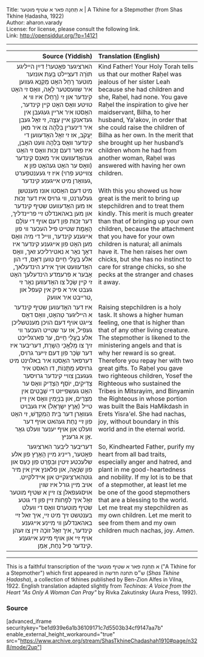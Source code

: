 <html>
<head></head>
<body>
Title: א תְּחִנָה פאר א שׂטיףּ מוטער | A Tkhine for a Stepmother (from Shas Tkhine Ḥadasha, 1922)<br />
Author: aharon.varady<br />
License: for license, please consult the following link.<br />
Link: <a href="http://opensiddur.org/?p=14121">http://opensiddur.org/?p=14121</a>
<p />
<hr />

<table style="margin-left: auto;margin-right: auto;" class="draggable">
<thead><tr><th id="x" style="text-align: right;">Source (Yiddish)</th><th style="text-align: left;">Translation (English)</th></tr></thead>
<tbody>
<tr><td style="vertical-align:top;" width="46%">
<div class="yiddish" style="text-align: right;"><span lang="yi">
הארציגער פאָטער! דײַן הײליגע תּוֺרָה דעצײלט בְּעֵת אונזער מוטער רָחֵל האָט מְקַנֵא געװען איר שװעסטער לֵאָה, װאָס זי האָט קינדער און זי (רָחֵל) איז װי א טויטע װאָס האָט קײן קינדער, האָסטו איר ארײן געגעבן אין געדאנקן אײן עֵצָה, זי זאָל געבן איר דינערין בִּלְהָה צו איר מאן יַעֲקֹב, אז זי זאָל האָדעװען די קינדער װאָס בִּלְהָה װעט האָבן, איז פאר דעם זְכוּת װאָס זי האָט געהאָדעװעט איר מאנס קינדער (װאָס ער האָט געהאָט פון א צװײטע פרוי) איז זי געענטפערט געװאָרן מיט אײגענע קינדער, 
</div></td>

<td style="vertical-align:top;" width="53%"><div class="english">
Kind Father! Your Holy Torah tells us that our mother Raḥel was jealous of her sister Leah because she had children and she, Raḥel, had none. You gave Raḥel the inspiration to give her maidservant, Bilha, to her husband, Ya'akov, in order that she could raise the children of Bilha as her own. In the merit that she brought up her husband’s children whom he had from another woman, Raḥel was answered with having her own children. 
</div></td>
</tr>


<tr><td style="vertical-align:top;" width="46%">
<div class="yiddish" style="text-align: right;"><span lang="yi">
מיט דעם האָסטו אונז מענטשן געלערנט, װי גרויס איז דער זְכוּת אז מען האָדעװעט שטיף קינדער און מען באהאנדלט זײ פרײנדליך, דער זְכוּת פון דעם אויף די עוֺלָם הָאֶמֶת שטײט פיל העכער װי פון אײגענע קינדער, װײל די מיה װאָס מען האָט פון אײגענע קינדער איז דאָך נאָר א נאטירליכע זאך, װאָס אלע בַּעֲלֵי חַיִים טוען דאָס, די הון האָדעװעט אויך אירע הינדעלאך, אָבער א פרעמדע הינדעלעך האָט זי קײן שֵׂכֶל צו האָדעװען נאָר זי געבט איר א פיק אין קעפל און טרײבט איר אװעק, 
</div></td>

<td style="vertical-align:top;" width="53%"><div class="english">
With this you showed us how great is the merit to bring up stepchildren and to treat them kindly. This merit is much greater than that of bringing up your own children, because the attachment that you have for your own children is natural; all animals have it. The hen raises her own chicks, but she has no instinct to care for strange chicks, so she pecks at the stranger and chases it away. 
</div></td>
</tr>


<tr><td style="vertical-align:top;" width="46%">
<div class="yiddish" style="text-align: right;"><span lang="yi">
איז דער האָדעװען שטיף קינדער א הײליגער טְהאָט, װאָס דאָס צײגט אויף דעם הויכן מענטשליכן געפיל, אז ער שטײט העכער וױ אלע בַעֲלֵי חַיִים, ער פארגלײכט זיך צו מַלְאֲכֵי הַשָרֵת, דעריבער איז דער שְׂכַר פון דעם זײער גרויס, דערפאר האָסטו איר באלוינט מיט גרויסע מַתָּנוֺת, דו האסט איר געגעבן צוױי קינדער גרויסער צַדִיקִים, יוֺסֵף הַצַדִיק װאָס ער האָט געשפײזט די שְׁבָטִים אין מִצְרַיִם, און בִנְיָמִין װאָס אין זײן טײל (אֶרֶץ יִשְרָאֵל) איז געבויט געװאָרן דער בֵּית הַמִקְדָשׁ, זי האָט פון זײ נַחַת געהאט אויף דער װעלט און אויף יענער װעלט גאָר אָן א גרעניץ. 
</div></td>

<td style="vertical-align:top;" width="53%"><div class="english">
Raising stepchildren is a holy task. It shows a higher human feeling, one that is higher than that of any other living creature. The stepmother is likened to the ministering angels and that is why her reward is so great. Therefore you repay her with two great gifts. To Raḥel you gave two righteous children, Yosef the Righteous who sustained the Tribes in Mitsrayim, and Binyamin the Righteous in whose portion was built the Bais HaMikdash in Erets Yisra'el. She had nachas, joy, without boundary in this world and in the eternal world.
</div></td>
</tr>


<tr><td style="vertical-align:top;" width="46%">
<div class="yiddish" style="text-align: right;"><span lang="yi">
דעריבער ליבער הארציגער פאָטער, רײניג מײן הָאָרֶץ פון אלע שלעכטע זיטין וּבִפְרַט פון כַּעַס און פון שִׂנְאָה, און פלאנץ אײן אין מיר גוטהארציגקײט און אײדלקײַט. אויב מײן גורל איז שוין אויסגעפאלן צו זײן א שטיף מוטער זאָל איך לְפָחוֺת זײן פון די גוטע שטיף מוטערס װאָס די װעלט בענטשט זיך מיט זײ, איך זאל זײ באהאנדלען װי מײנע אײגענע קינדער, איך זאָל זוֺכֶה זײן צו זעהן אויף זײ און אויף מײנע אײגענע קינדער פיל נַחַת, אַמֵן.
</div></td>

<td style="vertical-align:top;" width="53%"><div class="english">
So, Kindhearted Father, purify my heart from all bad traits, especially anger and hatred, and plant in me good-heartedness and nobility. If my lot is to be that of a stepmother, at least let me be one of the good stepmothers that are a blessing to the world. Let me treat my stepchildren as my own children. Let me merit to see from them and my own children much nachas, joy. <em>Amen</em>.
</div></td>
</tr>
</tbody></table>

<hr />

This is a faithful transcription of the א תְּחִנָה פאר א שטיף מוטער ("A Tkhine for a Stepmother") which first appeared in ש״ס תחנה חדשה (<em>Shas Tkhine Ḥadasha</em>), a collection of tkhines published by Ben-Zion Alfes in Vilna, 1922. English translation adapted slightly from <em>Techinas: A Voice from the Heart "As Only A Woman Can Pray"</em> by Rivka Zakutinsky (Aura Press, 1992).

<h3>Source</h3>

[advanced_iframe securitykey="be1d939e6a1b36109171c7d5503b34cf9147aa7b" enable_external_height_workaround="true" src="https://www.archive.org/stream/ShasTkhineChadashah1910#page/n328/mode/2up"]
</body>
</html>
